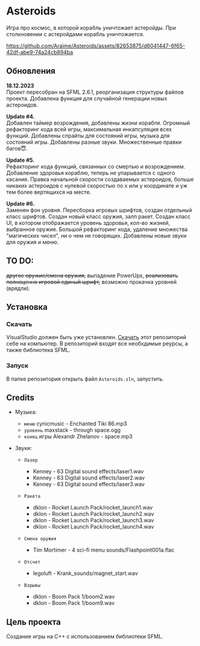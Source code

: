 # Asteroids

Игра про космос, в которой корабль уничтожает астеройды. При столкновении 
с астеройдами корабль уничтожается.

https://github.com/Araime/Asteroids/assets/82653875/d6041447-6f65-42df-abe9-74a24cb894ba

## Обновления

**18.12.2023**  
Проект пересобран на SFML 2.6.1, реорганизация структуры файлов проекта.
Добавлена функция для случайной генерации новых астероидов.

**Update #4.**  
Добавлен таймер возрождения, добавлены жизни корабля. Огромный рефакторинг 
кода всей игры, максимальная инкапсуляция всех функций. Добавлены спрайты 
для состояний игры, музыка для состояний игры. Добавлены разные звуки. 
Множественные правки багов😇.

**Update #5.**  
Рефакторинг кода функций, связанных со смертью и возрождением. Добавление 
здоровья кораблю, теперь не упарывается с одного касания. Правка начальной 
скорости создаваемых астероидов, больше никаких астероидов с нулевой 
скоростью по х или у координате и уж тем более вертящихся на месте.

**Update #6.**  
Заменен фон уровня. Пересборка игровых шрифтов, создан отдельный класс 
шрифтов. Создан новый класс оружия, залп ракет. Создан класс UI, в котором 
отображается уровень здоровья, кол-во жизней, выбранное оружие. Большой 
рефакторинг кода, удаление множества "магических чисел", ни о чем не 
говорящих. Добавлены новые звуки для оружия и меню.

## TO DO:
~~другое оружие/смена оружия,~~
выпадение PowerUps,
~~реализовать полноценно игровой единый шрифт,~~
возможно прокачка уровней (врядли).

## Установка

### Скачать

VisualStudio должен быть уже установлен.
[Скачать](https://github.com/Araime/Asteroids/archive/master.zip) этот
репозиторий себе на компьютер. В репозиторий входят все необхдимые 
реурсы, а также библиотека SFML.


### Запуск

В папке репозитория открыть файл `Asteroids.sln`, запустить.

## Credits
- Музыка:  
	- `меню` cynicmusic - Enchanted Tiki 86.mp3  
	- `уровень` maxstack - through space.ogg  
	- `конец` игры Alexandr Zhelanov - space.mp3  

- Звуки:  
    - `Лазер` 
		- Kenney - 63 Digital sound effects/laser1.wav  
		- Kenney - 63 Digital sound effects/laser2.wav  
		- Kenney - 63 Digital sound effects/laser3.wav

	- `Ракета`
 		- dklon - Rocket Launch Pack/rocket_launch1.wav  
		- dklon - Rocket Launch Pack/rocket_launch2.wav  
		- dklon - Rocket Launch Pack/rocket_launch3.wav  
		- dklon - Rocket Launch Pack/rocket_launch4.wav  

	- `Смена оружия`
		- Tim Mortimer - 4 sci-fi menu sounds/Flashpoint001a.flac  

	- `Отсчет`
		- legoluft - Krank_sounds/magnet_start.wav  

	- `Взрывы`
		- dklon - Boom Pack 1/boom2.wav  
		- dklon - Boom Pack 1/boom9.wav  

## Цель проекта

Создание игры на C++ с использованием библиотеки SFML.
